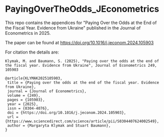 # PayingOverTheOdds_JEconometrics
This repo contains the appendices for "Paying Over the Odds at the End of the Fiscal Year. Evidence from Ukraine" published in the Journal of Econometrics in 2025.

The paper can be found at 
https://doi.org/10.1016/j.jeconom.2024.105903

For citation the details are:
 ``` 
Klymak, M. and Baumann, S. (2025), "Paying over the odds at the end of the fiscal year. Evidence from Ukraine", Journal of Econometrics 249, 105903
 ``` 

 ``` 
@article{KLYMAK2025105903,
  title = {Paying over the odds at the end of the fiscal year. Evidence from Ukraine},
  journal = {Journal of Econometrics},
  volume = {249},
  pages = {105903},
  year = {2025},
  issn = {0304-4076},
  doi = {https://doi.org/10.1016/j.jeconom.2024.105903},
  url = {https://www.sciencedirect.com/science/article/pii/S0304407624002549},
  author = {Margaryta Klymak and Stuart Baumann},
}
 ```

